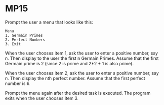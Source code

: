 # MP15
Prompt the user a menu that looks like this:
```
Menu
1. Germain Primes
2. Perfect Numbers
3. Exit
```
When the user chooses item 1, ask the user to enter a positive number, say n. Then display to the user the first n Germain Primes. Assume that the first Germain prime is 2 (since 2 is prime and 2*2 + 1 is also prime).

When the user chooses item 2, ask the user to enter a positive number, say n. Then display the nth perfect number. Assume that the first perfect number is 6.

Prompt the menu again after the desired task is executed. The program exits when the user chooses item 3.
